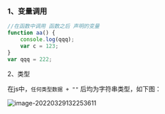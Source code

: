 ### 1、变量调用

```js
//在函数中调用 函数之后 声明的变量
function aa() {
	console.log(qqq);
	var c = 123;
}
var qqq = 222;
```

2、类型

在js中，`任何类型数据 + ""` 后均为字符串类型，如下图：

![image-20220329132253611](./md_picture\js基础1.png)

